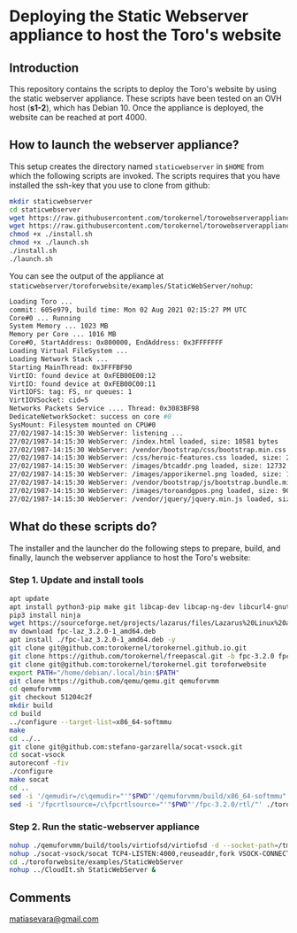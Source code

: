 # Deploying the Static Webserver appliance to host the Toro's website
## Introduction
This repository contains the scripts to deploy the Toro's website by using the static webserver appliance. These scripts have been tested on an OVH host (**s1-2**), which has Debian 10. Once the appliance is deployed, the website can be reached at port 4000.

## How to launch the webserver appliance?
This setup creates the directory named `staticwebserver` in `$HOME` from which the following scripts are invoked. The scripts requires that you have installed the ssh-key that you use to clone from github:
```bash
mkdir staticwebserver
cd staticwebserver
wget https://raw.githubusercontent.com/torokernel/torowebserverappliance/main/scripts/install.sh
wget https://raw.githubusercontent.com/torokernel/torowebserverappliance/main/scripts/launch.sh
chmod +x ./install.sh
chmod +x ./launch.sh
./install.sh
./launch.sh
```
You can see the output of the appliance at `staticwebserver/toroforwebsite/examples/StaticWebServer/nohup`:
```bash
Loading Toro ...
commit: 605e979, build time: Mon 02 Aug 2021 02:15:27 PM UTC
Core#0 ... Running
System Memory ... 1023 MB
Memory per Core ... 1016 MB
Core#0, StartAddress: 0x800000, EndAddress: 0x3FFFFFFF
Loading Virtual FileSystem ...
Loading Network Stack ...
Starting MainThread: 0x3FFFBF90
VirtIO: found device at 0xFEB00E00:12
VirtIO: found device at 0xFEB00C00:11
VirtIOFS: tag: FS, nr queues: 1
VirtIOVSocket: cid=5
Networks Packets Service .... Thread: 0x3083BF98
DedicateNetworkSocket: success on core #0
SysMount: Filesystem mounted on CPU#0
27/02/1987-14:15:30 WebServer: listening ...
27/02/1987-14:15:30 WebServer: /index.html loaded, size: 10581 bytes
27/02/1987-14:15:30 WebServer: /vendor/bootstrap/css/bootstrap.min.css loaded, size: 153182 bytes
27/02/1987-14:15:30 WebServer: /css/heroic-features.css loaded, size: 289 bytes
27/02/1987-14:15:30 WebServer: /images/btcaddr.png loaded, size: 12732 bytes
27/02/1987-14:15:30 WebServer: /images/apporikernel.png loaded, size: 136486 bytes
27/02/1987-14:15:30 WebServer: /vendor/bootstrap/js/bootstrap.bundle.min.js loaded, size: 76308 bytes
27/02/1987-14:15:30 WebServer: /images/toroandgpos.png loaded, size: 90454 bytes
27/02/1987-14:15:30 WebServer: /vendor/jquery/jquery.min.js loaded, size: 86927 bytes
```

## What do these scripts do?
The installer and the launcher do the following steps to prepare, build, and finally, launch the webserver appliance to host the Toro's website:

### Step 1. Update and install tools
```bash
apt update
apt install python3-pip make git libcap-dev libcap-ng-dev libcurl4-gnutls-dev libgtk-3-dev libglib2.0-dev libpixman-1-dev libseccomp-dev autoconf -y
pip3 install ninja
wget https://sourceforge.net/projects/lazarus/files/Lazarus%20Linux%20amd64%20DEB/Lazarus%202.0.10/fpc-laz_3.2.0-1_amd64.deb/download
mv download fpc-laz_3.2.0-1_amd64.deb
apt install ./fpc-laz_3.2.0-1_amd64.deb -y
git clone git@github.com:torokernel/torokernel.github.io.git
git clone https://github.com/torokernel/freepascal.git -b fpc-3.2.0 fpc-3.2.0
git clone git@github.com:torokernel/torokernel.git toroforwebsite
export PATH="/home/debian/.local/bin:$PATH"
git clone https://github.com/qemu/qemu.git qemuforvmm
cd qemuforvmm
git checkout 51204c2f
mkdir build
cd build
../configure --target-list=x86_64-softmmu
make
cd ../..
git clone git@github.com:stefano-garzarella/socat-vsock.git
cd socat-vsock
autoreconf -fiv
./configure
make socat
cd ..
sed -i '/qemudir=/c\qemudir="'"$PWD"'/qemuforvmm/build/x86_64-softmmu"' ./toroforwebsite/examples/CloudIt.sh
sed -i '/fpcrtlsource=/c\fpcrtlsource="'"$PWD"'/fpc-3.2.0/rtl/"' ./toroforwebsite/examples/CloudIt.sh
```

### Step 2. Run the static-webserver appliance
```bash
nohup ./qemuforvmm/build/tools/virtiofsd/virtiofsd -d --socket-path=/tmp/vhostqemu1 -o source="$PWD"/torokernel.github.io/ -o cache=always &
nohup ./socat-vsock/socat TCP4-LISTEN:4000,reuseaddr,fork VSOCK-CONNECT:5:80 &
cd ./toroforwebsite/examples/StaticWebServer
nohup ../CloudIt.sh StaticWebServer &
```
## Comments
matiasevara@gmail.com
